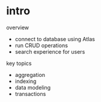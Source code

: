 # intro

overview
- connect to database using Atlas
- run CRUD operations
- search experience for users

key topics
- aggregation
- indexing
- data modeling
- transactions



